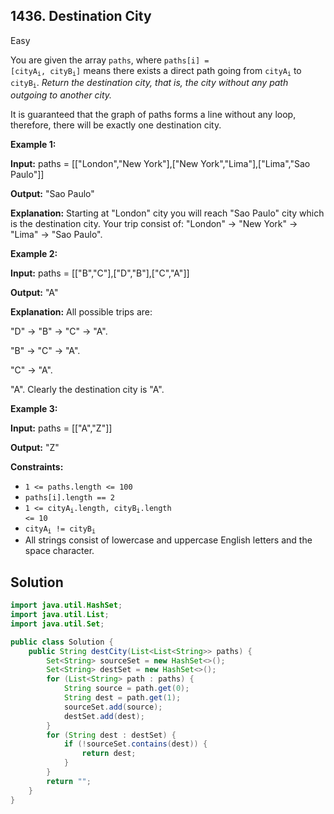 ## 1436\. Destination City

Easy

You are given the array `paths`, where <code>paths[i] = [cityA<sub>i</sub>, cityB<sub>i</sub>]</code> means there exists a direct path going from <code>cityA<sub>i</sub></code> to <code>cityB<sub>i</sub></code>. _Return the destination city, that is, the city without any path outgoing to another city._

It is guaranteed that the graph of paths forms a line without any loop, therefore, there will be exactly one destination city.

**Example 1:**

**Input:** paths = \[\["London","New York"],["New York","Lima"],["Lima","Sao Paulo"]]

**Output:** "Sao Paulo"

**Explanation:** Starting at "London" city you will reach "Sao Paulo" city which is the destination city. Your trip consist of: "London" -> "New York" -> "Lima" -> "Sao Paulo".

**Example 2:**

**Input:** paths = \[\["B","C"],["D","B"],["C","A"]]

**Output:** "A"

**Explanation:** All possible trips are: 

"D" -> "B" -> "C" -> "A". 

"B" -> "C" -> "A". 

"C" -> "A". 

"A". Clearly the destination city is "A".

**Example 3:**

**Input:** paths = \[\["A","Z"]]

**Output:** "Z"

**Constraints:**

*   `1 <= paths.length <= 100`
*   `paths[i].length == 2`
*   <code>1 <= cityA<sub>i</sub>.length, cityB<sub>i</sub>.length <= 10</code>
*   <code>cityA<sub>i</sub> != cityB<sub>i</sub></code>
*   All strings consist of lowercase and uppercase English letters and the space character.

## Solution

```java
import java.util.HashSet;
import java.util.List;
import java.util.Set;

public class Solution {
    public String destCity(List<List<String>> paths) {
        Set<String> sourceSet = new HashSet<>();
        Set<String> destSet = new HashSet<>();
        for (List<String> path : paths) {
            String source = path.get(0);
            String dest = path.get(1);
            sourceSet.add(source);
            destSet.add(dest);
        }
        for (String dest : destSet) {
            if (!sourceSet.contains(dest)) {
                return dest;
            }
        }
        return "";
    }
}
```